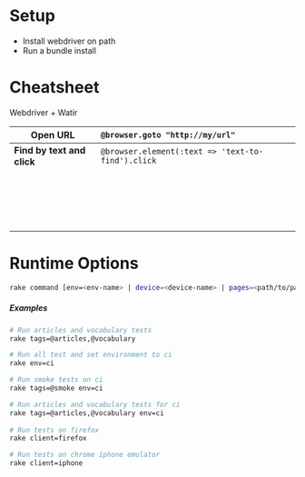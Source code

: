 # Setup
- Install webdriver on path
- Run a bundle install



# Cheatsheet 

Webdriver + Watir

| Open URL                   | ```@browser.goto "http://my/url"```                   |
| -------------------------- | :---------------------------------------------------- |
| **Find by text and click** | ```@browser.element(:text => 'text-to-find').click``` |
|                            |                                                       |
|                            |                                                       |
|                            |                                                       |
|                            |                                                       |
|                            |                                                       |
|                            |                                                       |
|                            |                                                       |
|                            |                                                       |
|                            |                                                       |
|                            |                                                       |
|                            |                                                       |
|                            |                                                       |
|                            |                                                       |
|                            |                                                       |
|                            |                                                       |
|                            |                                                       |
|                            |                                                       |
|                            |                                                       |



# Runtime Options

```bash
rake command [env=<env-name> | device=<device-name> | pages=<path/to/pages> | data_suite=<name> | url=<url> | report_file=<path> | client=<device&browser> | users=<profiles-name> | ]
```

##### Examples

```bash
# Run articles and vocabulary tests
rake tags=@articles,@vocabulary

# Run all test and set environment to ci
rake env=ci 

# Run smoke tests on ci
rake tags=@smoke env=ci  

# Run articles and vocabulary tests for ci
rake tags=@articles,@vocabulary env=ci  
   
# Run tests on firefox
rake client=firefox 

# Run tests on chrome iphone emulator
rake client=iphone 

```
